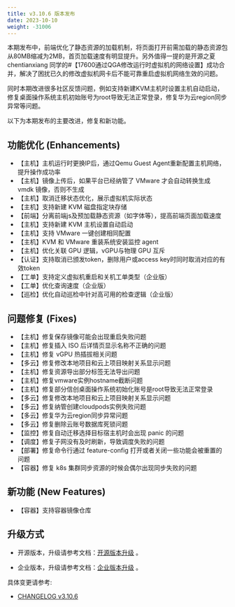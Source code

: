 ```yaml
---
title: v3.10.6 版本发布
date: 2023-10-10
weight: -31006
---
```


本期发布中，前端优化了静态资源的加载机制，将页面打开前需加载的静态资源包从80MB缩减为2MB，首页加载速度有明显提升。另外值得一提的是开源之夏 chentianxiang 同学的#【17600通过QGA修改运行时虚拟机的网络设置】成功合并，解决了困扰已久的修改虚拟机网卡后不能可靠重启虚拟机网络生效的问题。

同时本期改进很多社区反馈问题，例如支持新建KVM主机时设置主机自动启动，修复桌面操作系统主机初始账号为root导致无法正常登录，修复华为云region同步异常等问题。

以下为本期发布的主要改进，修复和新功能。

## 功能优化 (Enhancements)

- 【主机】主机运行时更换IP后，通过Qemu Guest Agent重新配置主机网络，提升操作成功率
- 【主机】镜像上传后，如果平台已经纳管了 VMware 才会自动转换生成 vmdk 镜像，否则不生成
- 【主机】取消迁移状态优化，展示虚拟机实际状态
- 【主机】支持新建 KVM 磁盘指定块存储
- 【前端】分离前端js及预加载静态资源（如字体等），提高前端页面加载速度
- 【主机】支持新建 KVM 主机设置自动启动
- 【主机】支持 VMware 一键创建相同配置
- 【主机】KVM 和 VMware 重装系统安装监控 agent
- 【主机】优化关联 GPU 逻辑，vGPU与物理 GPU 互斥
- 【认证】支持取消已颁发token，删除用户或access key时同时取消对应的有效token
- 【工单】支持定义虚拟机重启和关机工单类型（企业版）
- 【工单】优化查询速度（企业版）
- 【巡检】优化自动巡检中针对高可用的检查逻辑（企业版）

## 问题修复 (Fixes)

- 【主机】修复保存镜像可能会出现重启失败问题
- 【主机】修复插入 ISO 后详情页显示名称不正确的问题
- 【主机】修复 vGPU 热插拔相关问题
- 【多云】修复修改本地项目和云上项目映射关系显示问题
- 【主机】修复资源导出部分标签无法导出问题
- 【主机】修复vmware实例hostname截断问题
- 【主机】修复部分信创桌面操作系统初始化账号是root导致无法正常登录
- 【多云】修复修改本地项目和云上项目映射关系显示问题
- 【多云】修复纳管创建cloudpods实例失败问题
- 【多云】修复华为云region同步异常问题
- 【多云】修复删除云账号数据库死锁问题
- 【监控】修复自动迁移选择目标宿主机时会出现 panic 的问题
- 【调度】修复子网没有及时刷新，导致调度失败的问题
- 【部署】修复命令行通过 feature-config 打开或者关闭一些功能会被重置的问题
- 【容器】修复 k8s 集群同步资源的时候会偶尔出现同步失败的问题

## 新功能 (New Features)

- 【容器】支持容器镜像仓库

## 升级方式

- 开源版本，升级请参考文档：[开源版本升级](https://www.cloudpods.org/zh/docs/setup/upgrade/) 。

- 企业版本，升级请参考文档：[企业版本升级](https://docs.yunion.cn/zh/docs/quick/upgrade/) 。

具体变更请参考:

- [CHANGELOG v3.10.6](https://www.cloudpods.org/zh/docs/development/changelog/release-3.10/3-10-6/)